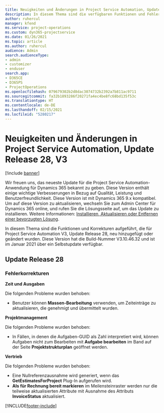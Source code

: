 ```yaml
---
title: Neuigkeiten und Änderungen in Project Service Automation, Update Release 28, V3
description: In diesem Thema sind die verfügbaren Funktionen und Fehlerbehebungen für Project Service Automation Update Release 28, V3 aufgeführt.
author: ruhercul
manager: kfend
ms.service: project-operations
ms.custom: dyn365-projectservice
ms.date: 01/26/2021
ms.topic: article
ms.author: ruhercul
audience: Admin
search.audienceType:
- admin
- customizer
- enduser
search.app:
- D365CE
- D365PS
- ProjectOperations
ms.openlocfilehash: 079679302b2d8dac3074732b2392a7b811ac9711
ms.sourcegitcommit: fa32b1893286f20271fa4ec4be8fc68bd135f53c
ms.translationtype: HT
ms.contentlocale: de-DE
ms.lasthandoff: 02/15/2021
ms.locfileid: "5280217"
---
```

# <a name="whats-new-or-changed-in-project-service-automation-update-release-28-v3"></a>Neuigkeiten und Änderungen in Project Service Automation, Update Release 28, V3

[!include [banner](../includes/psa-now-project-operations.md)]

Wir freuen uns, das neueste Update für die Project Service Automation-Anwendung für Dynamics 365 bekannt zu geben. Diese Version enthält einige wichtige Verbesserungen in Bezug auf Qualität, Leistung und Benutzerfreundlichkeit. Diese Version ist mit Dynamics 365 9.x kompatibel. Um auf diese Version zu aktualisieren, wechseln Sie zum Admin Center für Dynamics 365 online, und rufen Sie die Lösungsseite auf, um das Update zu installieren. Weitere Informationen: [Installieren, Aktualisieren oder Entfernen einer bevorzugten Lösung](https://docs.microsoft.com/power-platform/admin/install-remove-preferred-solution).

In diesem Thema sind die Funktionen und Korrekturen aufgeführt, die für Project Service Automation V3, Update Release 28, neu hinzugefügt oder geändert wurden. Diese Version hat die Build-Nummer V3.10.46.32 und ist im Januar 2021 über ein Selbstupdate verfügbar.

## <a name="update-release-28"></a>Update Release 28

### <a name="bug-fixes"></a>Fehlerkorrekturen

**Zeit und Ausgaben**

Die folgenden Probleme wurden behoben:

- Benutzer können **Massen-Bearbeitung** verwenden, um Zeiteinträge zu aktualisieren, die genehmigt und übermittelt wurden.

**Projektmanagement**

Die folgenden Probleme wurden behoben:

- In Fällen, in denen die Aufgaben-GUID als Zahl interpretiert wird, können Aufgaben nicht zum Bearbeiten mit **Aufgabe bearbeiten** im Band auf der Seite **Projektstrukturplan** geöffnet werden.

**Vertrieb**

Die folgenden Probleme wurden behoben:

- Eine Nullreferenzausnahme wird generiert, wenn das **GetEstimatesForProject** Plug-In aufgerufen wird.
- **Als für Rechnung bereit markieren** im Meilensteinraster werden nur die teilweise aktualisierten Attribute mit Ausnahme des Attributs **InvoiceStatus** aktualisiert.



[!INCLUDE[footer-include](../includes/footer-banner.md)]